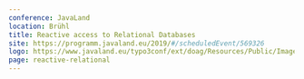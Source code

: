 ```yaml
---
conference: JavaLand
location: Brühl
title: Reactive access to Relational Databases
site: https://programm.javaland.eu/2019/#/scheduledEvent/569326
logo: https://www.javaland.eu/typo3conf/ext/doag/Resources/Public/Images/logo_javaland.png
page: reactive-relational
---
```

